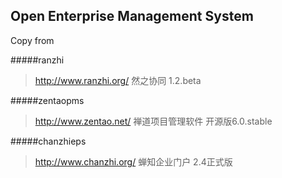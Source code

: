 
Open Enterprise Management System
-----------------------------

Copy from 

#####ranzhi
> http://www.ranzhi.org/ 
> 然之协同
> 1.2.beta

#####zentaopms
> http://www.zentao.net/ 
> 禅道项目管理软件
> 开源版6.0.stable

#####chanzhieps
> http://www.chanzhi.org/
> 蝉知企业门户
> 2.4正式版



